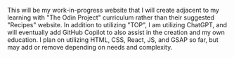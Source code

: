 This will be my work-in-progress website that I will create adjacent to my learning with "The Odin Project" curriculum rather than their suggested "Recipes" website.
In addition to utilizing "TOP", I am utilizing ChatGPT, and will eventually add GitHub Copilot to also assist in the creation and my own education.
I plan on utilizing HTML, CSS, React, JS, and GSAP so far, but may add or remove depending on needs and complexity.
